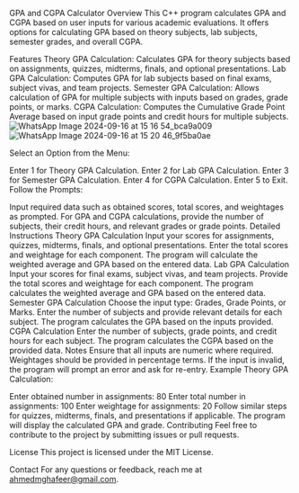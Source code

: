 GPA and CGPA Calculator
Overview
This C++ program calculates GPA and CGPA based on user inputs for various academic evaluations. It offers options for calculating GPA based on theory subjects, lab subjects, semester grades, and overall CGPA.

Features
Theory GPA Calculation: Calculates GPA for theory subjects based on assignments, quizzes, midterms, finals, and optional presentations.
Lab GPA Calculation: Computes GPA for lab subjects based on final exams, subject vivas, and team projects.
Semester GPA Calculation: Allows calculation of GPA for multiple subjects with inputs based on grades, grade points, or marks.
CGPA Calculation: Computes the Cumulative Grade Point Average based on input grade points and credit hours for multiple subjects.
![WhatsApp Image 2024-09-16 at 15 16 54_bca9a009](https://github.com/user-attachments/assets/040a3122-4b3d-4ad2-8746-dff8f8c4ffd5)
![WhatsApp Image 2024-09-16 at 15 20 46_9f5ba0ae](https://github.com/user-attachments/assets/f5b5f27f-6fc0-4728-b200-261603d47eb6)

Select an Option from the Menu:

Enter 1 for Theory GPA Calculation.
Enter 2 for Lab GPA Calculation.
Enter 3 for Semester GPA Calculation.
Enter 4 for CGPA Calculation.
Enter 5 to Exit.
Follow the Prompts:

Input required data such as obtained scores, total scores, and weightages as prompted.
For GPA and CGPA calculations, provide the number of subjects, their credit hours, and relevant grades or grade points.
Detailed Instructions
Theory GPA Calculation
Input your scores for assignments, quizzes, midterms, finals, and optional presentations.
Enter the total scores and weightage for each component.
The program will calculate the weighted average and GPA based on the entered data.
Lab GPA Calculation
Input your scores for final exams, subject vivas, and team projects.
Provide the total scores and weightage for each component.
The program calculates the weighted average and GPA based on the entered data.
Semester GPA Calculation
Choose the input type: Grades, Grade Points, or Marks.
Enter the number of subjects and provide relevant details for each subject.
The program calculates the GPA based on the inputs provided.
CGPA Calculation
Enter the number of subjects, grade points, and credit hours for each subject.
The program calculates the CGPA based on the provided data.
Notes
Ensure that all inputs are numeric where required.
Weightages should be provided in percentage terms.
If the input is invalid, the program will prompt an error and ask for re-entry.
Example
Theory GPA Calculation:

Enter obtained number in assignments: 80
Enter total number in assignments: 100
Enter weightage for assignments: 20
Follow similar steps for quizzes, midterms, finals, and presentations if applicable.
The program will display the calculated GPA and grade.
Contributing
Feel free to contribute to the project by submitting issues or pull requests.

License
This project is licensed under the MIT License.

Contact
For any questions or feedback, reach me at ahmedmghafeer@gmail.com.
